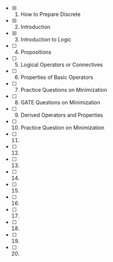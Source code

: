 - [x] 1. How to Prepare Discrete
- [x] 2. Introduction
- [x] 3. Introduction to Logic
- [ ] 4. Propositions
- [ ] 5. Logical Operators or Connectives
- [ ] 6. Properties of Basic Operators
- [ ] 7. Practice Questions on Minimization
- [ ] 8. GATE Questions on Minimization
- [ ] 9. Derived Operators and Properties
- [ ] 10. Practice Question on Minimization
- [ ] 11.
- [ ] 12.
- [ ] 13.
- [ ] 14.
- [ ] 15.
- [ ] 16.
- [ ] 17.
- [ ] 18.
- [ ] 19.
- [ ] 20.